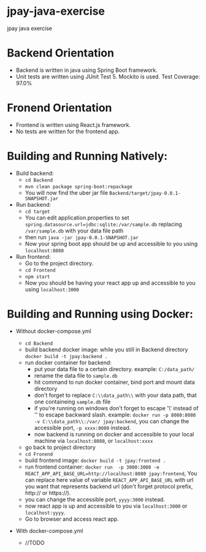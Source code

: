 # jpay-java-exercise
jpay java exercise
# Backend Orientation
- Backend is written in java using Spring Boot framework.
- Unit tests are written using JUnit Test 5. Mockito is used. Test Coverage: 97.0%


# Fronend Orientation
- Frontend is written using React.js framework.
- No tests are written for the frontend app.

# Building and Running Natively:
- Build backend:
	- `cd Backend`
	- `mvn clean package spring-boot:repackage`
	- You will now find the uber jar file `Backend/target/jpay-0.0.1-SNAPSHOT.jar`
- Run backend:
	- `cd target`
	- You can edit application.properties to set `spring.datasource.url=jdbc:sqlite:/var/sample.db` replacing `/var/sample.db` with your data file path
	- then run `java -jar jpay-0.0.1-SNAPSHOT.jar`
	- Now your spring boot app should be up and accessible to you using `localhost:8080`
- Run frontend:
	- Go to the project directory.
	- `cd Frontend`
	- `npm start`
	- Now you should be having your react app up and accessible to you using `localhost:3000`

# Building and Running using Docker:
- Without docker-compose.yml
	- `cd Backend`
	- build backend docker image:
	while you still in Backend directory
	`docker build -t jpay:backend .`
	- run docker container for backend:
		- put your data file to a certain directory.
		example:
		 `C:/data_path/`
		- rename the data file to `sample.db`
		- hit command to run docker container, bind port and mount data directory 
		- don't forget to replace `C:\\data_path\\` with your data path, that one containeing `sample.db` file
		- if you're running on windows don't forget to escape '\\' instead of '\' to escape backward slash.
		example:
		`docker run -p 8080:8080 -v C:\\data_path\\:/var/ jpay:backend`, you can change the accessible port, `-p xxxx:8080` instead.
		- now backend is running on docker and accessible to your local machine via `localhost:8080`, or `localhost:xxxx`
	- go back to project directory
	- `cd Fronend`
	- build frontend image: `docker build -t jpay:frontend .`
	- run frontend container: `docker run  -p 3000:3000 -e REACT_APP_API_BASE_URL=http://localhost:8080 jpay:frontend`, You can replace here value of variable `REACT_APP_API_BASE_URL` with url you want that represents backend url (don't forget protocol prefix, http:// or https://).
	- you can change the accessible port, `yyyy:3000` instead.
	- now react app is up and accessible to you via `localhost:3000` or `localhost:yyyy`.
	- Go to browser and access react app.

- With docker-compose.yml
	- //TODO
